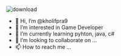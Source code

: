 ![download](https://github.com/kholifpra9/kholifpra9/assets/47846719/790dca07-7621-4f59-b906-3c89854dbfa7)
- 👋 Hi, I’m @kholifpra9
- 👀 I’m interested in Game Developer
- 🌱 I’m currently learning pyhton, java, c#
- 💞️ I’m looking to collaborate on ...
- 📫 How to reach me ...


<!---
kholifpra9/kholifpra9 is a ✨ special ✨ repository because its `README.md` (this file) appears on your GitHub profile.
You can click the Preview link to take a look at your changes.
--->
